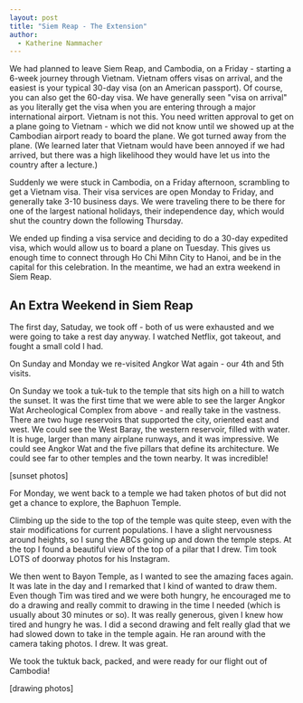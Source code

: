 ```yaml
---
layout: post
title: "Siem Reap - The Extension"
author:
  - Katherine Nammacher
---
```


We had planned to leave Siem Reap, and Cambodia, on a Friday - starting a 6-week journey through Vietnam. Vietnam offers visas on arrival, and the easiest is your typical 30-day visa (on an American passport). Of course, you can also get the 60-day visa. We have generally seen "visa on arrival" as you literally get the visa when you are entering through a major international airport. Vietnam is not this. You need written approval to get on a plane going to Vietnam - which we did not know until we showed up at the Cambodian airport ready to board the plane. We got turned away from the plane. (We learned later that Vietnam would have been annoyed if we had arrived, but there was a high likelihood they would have let us into the country after a lecture.)

Suddenly we were stuck in Cambodia, on a Friday afternoon, scrambling to get a Vietnam visa. Their visa services are open Monday to Friday, and generally take 3-10 business days. We were traveling there to be there for one of the largest national holidays, their independence day, which would shut the country down the following Thursday. 

We ended up finding a visa service and deciding to do a 30-day expedited visa, which would allow us to board a plane on Tuesday. This gives us enough time to connect through Ho Chi Mihn City to Hanoi, and be in the capital for this celebration. In the meantime, we had an extra weekend in Siem Reap.

## An Extra Weekend in Siem Reap
The first day, Satuday, we took off - both of us were exhausted and we were going to take a rest day anyway. I watched Netflix, got takeout, and fought a small cold I had.

On Sunday and Monday we re-visited Angkor Wat again - our 4th and 5th visits. 

On Sunday we took a tuk-tuk to the temple that sits high on a hill to watch the sunset. It was the first time that we were able to see the larger Angkor Wat Archeological Complex from above - and really take in the vastness. There are two huge reservoirs that supported the city, oriented east and west. We could see the West Baray, the western reservoir, filled with water. It is huge, larger than many airplane runways, and it was impressive. We could see Angkor Wat and the five pillars that define its architecture. We could see far to other temples and the town nearby. It was incredible!

[sunset photos]

For Monday, we went back to a temple we had taken photos of but did not get a chance to explore, the Baphuon Temple. 

Climbing up the side to the top of the temple was quite steep, even with the stair modifications for current populations. I have a slight nervousness around heights, so I sung the ABCs going up and down the temple steps. At the top I found a beautiful view of the top of a pilar that I drew. Tim took LOTS of doorway photos for his Instagram. 

We then went to Bayon Temple, as I wanted to see the amazing faces again. It was late in the day and I remarked that I kind of wanted to draw them. Even though Tim was tired and we were both hungry, he encouraged me to do a drawing and really commit to drawing in the time I needed (which is usually about 30 minutes or so). It was really generous, given I knew how tired and hungry he was. I did a second drawing and felt really glad that we had slowed down to take in the temple again. He ran around with the camera taking photos. I drew. It was great.

We took the tuktuk back, packed, and were ready for our flight out of Cambodia! 

[drawing photos]
